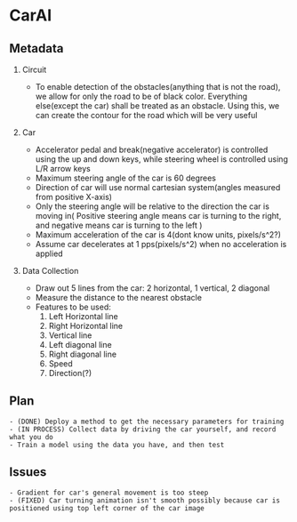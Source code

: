 # CarAI

## Metadata

 1. Circuit

	- To enable detection of the obstacles(anything that is not the road), we allow for only the road to be of black color. Everything else(except the car) shall be treated as an obstacle. Using this, we can create the contour for the road which will be very useful

 2. Car
	
	- Accelerator pedal and break(negative accelerator) is controlled using the up and down keys, while steering wheel is controlled using L/R arrow keys 
	- Maximum steering angle of the car is 60 degrees
	- Direction of car will use normal cartesian system(angles measured from positive X-axis)
	- Only the steering angle will be relative to the direction the car is moving in( Positive steering angle means car is turning to the right, and negative means car is turning to the left )
	- Maximum acceleration of the car is 4(dont know units, pixels/s^2?)
	- Assume car decelerates at 1 pps(pixels/s^2) when no acceleration is applied

3. Data Collection

	- Draw out 5 lines from the car: 2 horizontal, 1 vertical, 2 diagonal
	- Measure the distance to the nearest obstacle
	- Features to be used:
		1. Left Horizontal line
		2. Right Horizontal line
		3. Vertical line
		4. Left diagonal line
		5. Right diagonal line
		6. Speed
		7. Direction(?)
		


## Plan

	- (DONE) Deploy a method to get the necessary parameters for training
	- (IN PROCESS) Collect data by driving the car yourself, and record what you do
	- Train a model using the data you have, and then test

## Issues

	- Gradient for car's general movement is too steep
	- (FIXED) Car turning animation isn't smooth possibly because car is positioned using top left corner of the car image 	
